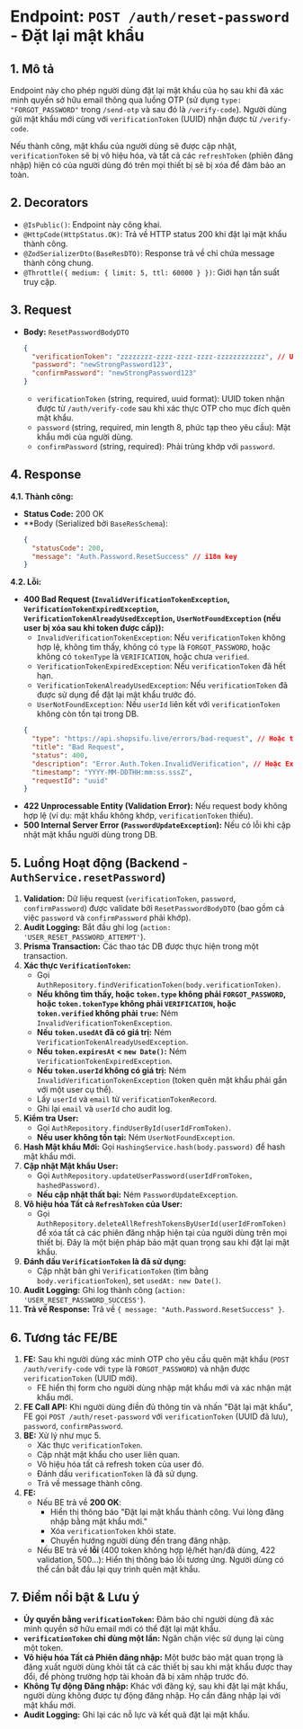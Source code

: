 # Endpoint: `POST /auth/reset-password` - Đặt lại mật khẩu

## 1. Mô tả

Endpoint này cho phép người dùng đặt lại mật khẩu của họ sau khi đã xác minh quyền sở hữu email thông qua luồng OTP (sử dụng `type: "FORGOT_PASSWORD"` trong `/send-otp` và sau đó là `/verify-code`). Người dùng gửi mật khẩu mới cùng với `verificationToken` (UUID) nhận được từ `/verify-code`.

Nếu thành công, mật khẩu của người dùng sẽ được cập nhật, `verificationToken` sẽ bị vô hiệu hóa, và tất cả các `refreshToken` (phiên đăng nhập) hiện có của người dùng đó trên mọi thiết bị sẽ bị xóa để đảm bảo an toàn.

## 2. Decorators

- `@IsPublic()`: Endpoint này công khai.
- `@HttpCode(HttpStatus.OK)`: Trả về HTTP status 200 khi đặt lại mật khẩu thành công.
- `@ZodSerializerDto(BaseResDTO)`: Response trả về chỉ chứa message thành công chung.
- `@Throttle({ medium: { limit: 5, ttl: 60000 } })`: Giới hạn tần suất truy cập.

## 3. Request

- **Body:** `ResetPasswordBodyDTO`
  ```json
  {
    "verificationToken": "zzzzzzzz-zzzz-zzzz-zzzz-zzzzzzzzzzzz", // UUID từ /auth/verify-code (cho type FORGOT_PASSWORD)
    "password": "newStrongPassword123",
    "confirmPassword": "newStrongPassword123"
  }
  ```
  - `verificationToken` (string, required, uuid format): UUID token nhận được từ `/auth/verify-code` sau khi xác thực OTP cho mục đích quên mật khẩu.
  - `password` (string, required, min length 8, phức tạp theo yêu cầu): Mật khẩu mới của người dùng.
  - `confirmPassword` (string, required): Phải trùng khớp với `password`.

## 4. Response

**4.1. Thành công:**

- **Status Code:** 200 OK
- \*\*Body (Serialized bởi `BaseResSchema`):
  ```json
  {
    "statusCode": 200,
    "message": "Auth.Password.ResetSuccess" // i18n key
  }
  ```

**4.2. Lỗi:**

- **400 Bad Request (`InvalidVerificationTokenException`, `VerificationTokenExpiredException`, `VerificationTokenAlreadyUsedException`, `UserNotFoundException` (nếu user bị xóa sau khi token được cấp)):**
  - `InvalidVerificationTokenException`: Nếu `verificationToken` không hợp lệ, không tìm thấy, không có `type` là `FORGOT_PASSWORD`, hoặc không có `tokenType` là `VERIFICATION`, hoặc chưa `verified`.
  - `VerificationTokenExpiredException`: Nếu `verificationToken` đã hết hạn.
  - `VerificationTokenAlreadyUsedException`: Nếu `verificationToken` đã được sử dụng để đặt lại mật khẩu trước đó.
  - `UserNotFoundException`: Nếu `userId` liên kết với `verificationToken` không còn tồn tại trong DB.
  ```json
  {
    "type": "https://api.shopsifu.live/errors/bad-request", // Hoặc type cụ thể hơn
    "title": "Bad Request",
    "status": 400,
    "description": "Error.Auth.Token.InvalidVerification", // Hoặc Expired, AlreadyUsed, Error.User.NotFound
    "timestamp": "YYYY-MM-DDTHH:mm:ss.sssZ",
    "requestId": "uuid"
  }
  ```
- **422 Unprocessable Entity (Validation Error):** Nếu request body không hợp lệ (ví dụ: mật khẩu không khớp, `verificationToken` thiếu).
- **500 Internal Server Error (`PasswordUpdateException`):** Nếu có lỗi khi cập nhật mật khẩu người dùng trong DB.

## 5. Luồng Hoạt động (Backend - `AuthService.resetPassword`)

1.  **Validation:** Dữ liệu request (`verificationToken`, `password`, `confirmPassword`) được validate bởi `ResetPasswordBodyDTO` (bao gồm cả việc `password` và `confirmPassword` phải khớp).
2.  **Audit Logging:** Bắt đầu ghi log (`action: 'USER_RESET_PASSWORD_ATTEMPT'`).
3.  **Prisma Transaction:** Các thao tác DB được thực hiện trong một transaction.
4.  **Xác thực `VerificationToken`:**
    - Gọi `AuthRepository.findVerificationToken(body.verificationToken)`.
    - **Nếu không tìm thấy, hoặc `token.type` không phải `FORGOT_PASSWORD`, hoặc `token.tokenType` không phải `VERIFICATION`, hoặc `token.verified` không phải `true`:** Ném `InvalidVerificationTokenException`.
    - **Nếu `token.usedAt` đã có giá trị:** Ném `VerificationTokenAlreadyUsedException`.
    - **Nếu `token.expiresAt` < `new Date()`:** Ném `VerificationTokenExpiredException`.
    - **Nếu `token.userId` không có giá trị:** Ném `InvalidVerificationTokenException` (token quên mật khẩu phải gắn với một user cụ thể).
    - Lấy `userId` và `email` từ `verificationTokenRecord`.
    - Ghi lại `email` và `userId` cho audit log.
5.  **Kiểm tra User:**
    - Gọi `AuthRepository.findUserById(userIdFromToken)`.
    - **Nếu user không tồn tại:** Ném `UserNotFoundException`.
6.  **Hash Mật khẩu Mới:** Gọi `HashingService.hash(body.password)` để hash mật khẩu mới.
7.  **Cập nhật Mật khẩu User:**
    - Gọi `AuthRepository.updateUserPassword(userIdFromToken, hashedPassword)`.
    - **Nếu cập nhật thất bại:** Ném `PasswordUpdateException`.
8.  **Vô hiệu hóa Tất cả `RefreshToken` của User:**
    - Gọi `AuthRepository.deleteAllRefreshTokensByUserId(userIdFromToken)` để xóa tất cả các phiên đăng nhập hiện tại của người dùng trên mọi thiết bị. Đây là một biện pháp bảo mật quan trọng sau khi đặt lại mật khẩu.
9.  **Đánh dấu `VerificationToken` là đã sử dụng:**
    - Cập nhật bản ghi `VerificationToken` (tìm bằng `body.verificationToken`), set `usedAt: new Date()`.
10. **Audit Logging:** Ghi log thành công (`action: 'USER_RESET_PASSWORD_SUCCESS'`).
11. **Trả về Response:** Trả về `{ message: "Auth.Password.ResetSuccess" }`.

## 6. Tương tác FE/BE

1.  **FE:** Sau khi người dùng xác minh OTP cho yêu cầu quên mật khẩu (`POST /auth/verify-code` với `type` là `FORGOT_PASSWORD`) và nhận được `verificationToken` (UUID mới).
    - FE hiển thị form cho người dùng nhập mật khẩu mới và xác nhận mật khẩu mới.
2.  **FE Call API:** Khi người dùng điền đủ thông tin và nhấn "Đặt lại mật khẩu", FE gọi `POST /auth/reset-password` với `verificationToken` (UUID đã lưu), `password`, `confirmPassword`.
3.  **BE:** Xử lý như mục 5.
    - Xác thực `verificationToken`.
    - Cập nhật mật khẩu cho user liên quan.
    - Vô hiệu hóa tất cả refresh token của user đó.
    - Đánh dấu `verificationToken` là đã sử dụng.
    - Trả về message thành công.
4.  **FE:**
    - Nếu BE trả về **200 OK**:
      - Hiển thị thông báo "Đặt lại mật khẩu thành công. Vui lòng đăng nhập bằng mật khẩu mới."
      - Xóa `verificationToken` khỏi state.
      - Chuyển hướng người dùng đến trang đăng nhập.
    - Nếu BE trả về **lỗi** (400 token không hợp lệ/hết hạn/đã dùng, 422 validation, 500...): Hiển thị thông báo lỗi tương ứng. Người dùng có thể cần bắt đầu lại quy trình quên mật khẩu.

## 7. Điểm nổi bật & Lưu ý

- **Ủy quyền bằng `verificationToken`:** Đảm bảo chỉ người dùng đã xác minh quyền sở hữu email mới có thể đặt lại mật khẩu.
- **`verificationToken` chỉ dùng một lần:** Ngăn chặn việc sử dụng lại cùng một token.
- **Vô hiệu hóa Tất cả Phiên đăng nhập:** Một bước bảo mật quan trọng là đăng xuất người dùng khỏi tất cả các thiết bị sau khi mật khẩu được thay đổi, đề phòng trường hợp tài khoản đã bị xâm nhập trước đó.
- **Không Tự động Đăng nhập:** Khác với đăng ký, sau khi đặt lại mật khẩu, người dùng không được tự động đăng nhập. Họ cần đăng nhập lại với mật khẩu mới.
- **Audit Logging:** Ghi lại các nỗ lực và kết quả đặt lại mật khẩu.
